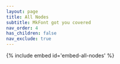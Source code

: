 ```yaml
---
layout: page
title: All Nodes
subtitle: MkFont got you covered
nav_order: 4
has_children: false
nav_exclude: true
---
```


{% include embed id='embed-all-nodes' %}